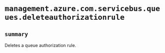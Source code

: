 # `management.azure.com.servicebus.queues.deleteauthorizationrule`

## `summary`
Deletes a queue authorization rule.


